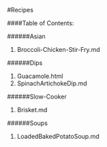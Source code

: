 #Recipes

####Table of Contents:

######Asian
1. Broccoli-Chicken-Stir-Fry.md

######Dips
1. Guacamole.html
2. SpinachArtichokeDip.md

######Slow-Cooker
1. Brisket.md

######Soups
1. LoadedBakedPotatoSoup.md
